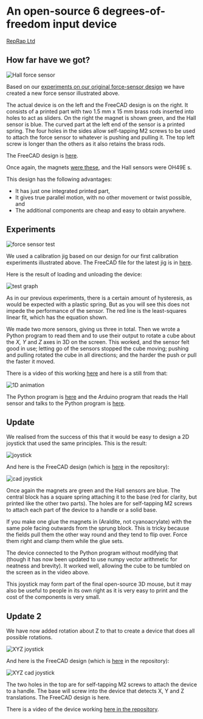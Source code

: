 # An open-source 6 degrees-of-freedom input device

[RepRap Ltd](https://reprapltd.com)


## How far have we got?

![Hall force sensor](https://github.com/RepRapLtd/6DInput/blob/main/RepRapLtd/Pictures/force-sensor-real-cad.jpg)

Based on our [experiments on our original force-sensor design](https://github.com/RepRapLtd/6DInput/tree/main/RepRapLtd/Experiments/ForceSensor) we have created a new force sensor illustrated above.

The actual device is on the left and the FreeCAD design is on the right. It consists of a printed part with two 1.5 mm x 15 mm brass rods inserted into holes to act as sliders. On the right the magnet is shown green, and the Hall sensor is blue. The curved part at the left end of the sensor is a printed spring. The four holes in the sides allow self-tapping M2 screws to be used to attach the force sensor to whatever is pushing and pulling it. The top left screw is longer than the others as it also retains the brass rods.

The FreeCAD design is [here](https://github.com/RepRapLtd/6DInput/tree/main/RepRapLtd/Mechanics/force-sensor-V1.FCStd).

Once again, the magnets [were these](https://www.amazon.co.uk/gp/product/B00TACH0P2), and the Hall sensors were OH49E s.

This design has the following advantages:

 - It has just one integrated printed part,
 - It gives true parallel motion, with no other movement or twist possible, and
 - The additional components are cheap and easy to obtain anywhere.


## Experiments

![force sensor test](https://github.com/RepRapLtd/6DInput/blob/main/RepRapLtd/Experiments/ForceSensor/calibration.jpg)

We used a calibration jig based on our design for our first calibration experiments illustrated above. The FreeCAD file for the latest jig is in [here](https://github.com/RepRapLtd/6DInput/tree/main/RepRapLtd/Mechanics/calibration-jig.FCStd).

Here is the result of loading and unloading the device:

![test graph](https://github.com/RepRapLtd/6DInput/blob/main/RepRapLtd/Experiments/ForceSensor/slider-force-voltage-graph.png)

As in our previous experiments, there is a certain amount of hysteresis, as would be expected with a plastic spring. But as you will see this does not impede the performance of the sensor. The red line is the least-squares linear fit, which has the equation shown.

We made two more sensors, giving us three in total. Then we wrote a Python program to read them and to use their output to rotate a cube about the *X, Y* and *Z* axes in 3D on the screen. This worked, and the sensor felt good in use; letting go of the sensors stopped the cube moving; pushing and pulling rotated the cube in all directions; and the harder the push or pull the faster it moved.

There is a video of this working [here](https://github.com/RepRapLtd/6DInput/tree/main/RepRapLtd/Pictures/os3dmouse.mp4) and here is a still from that:

![1D animation](https://github.com/RepRapLtd/6DInput/blob/main/RepRapLtd/Pictures/3D-spacemouse-test.jpg)

The Python program is [here](https://github.com/RepRapLtd/6DInput/tree/main/RepRapLtd/Software/3DGraphics/3dmouse.py) and the Arduino program that reads the Hall sensor and talks to the Python program is [here](https://github.com/RepRapLtd/6DInput/tree/main/RepRapLtd/Software/ArduinoHallReader/ArduinoHallReader.ino).

## Update

We realised from the success of this that it would be easy to design a 2D joystick that used the same principles.  This is the result:

![joystick](https://github.com/RepRapLtd/6DInput/blob/main/RepRapLtd/Pictures/joystick.jpg)

And here is the FreeCAD design (which is [here](https://github.com/RepRapLtd/6DInput/tree/main/RepRapLtd/Mechanics/2D-joystick-V1.FCStd) in the repository):

![cad joystick](https://github.com/RepRapLtd/6DInput/blob/main/RepRapLtd/Pictures/joystick-cad.png)

Once again the magnets are green and the Hall sensors are blue.  The central block has a square spring attaching it to the base (red for clarity, but printed like the other two parts).  The holes are for self-tapping M2 screws to attach each part of the device to a handle or a solid base.

If you make one glue the magnets in (Araldite, not cyanoacrylate) with the same pole facing outwards from the sprung block. This is tricky because the fields pull them the other way round and they tend to flip over. Force them right and clamp them while the glue sets.

The device connected to the Python program without modifying that (though it has now been updated to use numpy vector arithmetic for neatness and brevity). It worked well, allowing the cube to be tumbled on the screen as in the video above.

This joystick may form part of the final open-source 3D mouse, but it may also be useful to people in its own right as it is very easy to print and the cost of the components is very small.

## Update 2

We have now added rotation about Z to that to create a device that does all possible rotations.

![XYZ joystick](https://github.com/RepRapLtd/6DInput/blob/main/RepRapLtd/Pictures/XYZ-joystick-photo.jpg)

And here is the FreeCAD design (which is [here](https://github.com/RepRapLtd/6DInput/tree/main/RepRapLtd/Mechanics/XYZ-joystick-V1.FCStd) in the repository):

![XYZ cad joystick](https://github.com/RepRapLtd/6DInput/blob/main/RepRapLtd/Pictures/XYZ-joystick-CAD.png)

The two holes in the top are for self-tapping M2 screws to attach the device to a handle. The base will screw into the device that detects X, Y and Z translations. The FreeCAD design is here.

There is a video of the device working [here in the repository](https://github.com/RepRapLtd/6DInput/tree/main/RepRapLtd/Pictures/XYZ-joystick.mp4).



